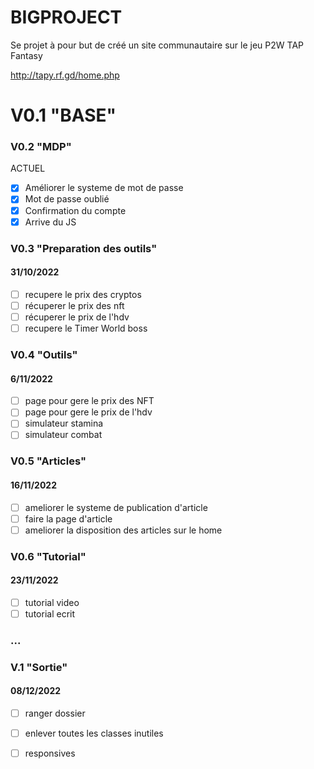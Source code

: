 # BIGPROJECT

Se projet à pour but de créé un site communautaire sur le jeu P2W TAP Fantasy

http://tapy.rf.gd/home.php



# V0.1 "BASE"



### V0.2 "MDP"  

ACTUEL 

- [x] Améliorer le systeme de mot de passe 
- [x] Mot de passe oublié
- [x] Confirmation du compte
- [x] Arrive du JS

### V0.3 "Preparation des outils"

#### 31/10/2022


- [ ] recupere le prix des cryptos
- [ ] récuperer le prix des nft
- [ ] récuperer le prix de l'hdv
- [ ] recupere le Timer World boss

### V0.4 "Outils"

#### 6/11/2022

- [ ] page pour gere le prix des NFT
- [ ] page pour gere le prix de l'hdv
- [ ] simulateur stamina
- [ ] simulateur combat

### V0.5 "Articles"

#### 16/11/2022

- [ ] ameliorer le systeme de publication d'article 
- [ ] faire la page d'article 
- [ ] ameliorer la disposition des articles sur le home

### V0.6 "Tutorial"

#### 23/11/2022

- [ ] tutorial video
- [ ] tutorial ecrit

### ...

### V.1 "Sortie"

#### 08/12/2022

- [ ] ranger dossier 
- [ ] enlever toutes les classes inutiles
- [ ] responsives

